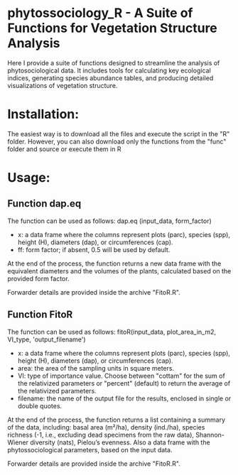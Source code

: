 # phytossociology_R - A Suite of Functions for Vegetation Structure Analysis
Here I provide a suite of functions designed to streamline the analysis of phytosociological data. 
It includes tools for calculating key ecological indices, generating species abundance tables, and producing detailed visualizations of vegetation structure.

# Installation:
The easiest way is to download all the files and execute the script in the "R" folder. 
However, you can also download only the functions from the "func" folder and source or execute them in R

# Usage: 
## Function dap.eq

The function can be used as follows:
dap.eq (input_data, form_factor)

- x: a data frame where the columns represent plots (parc), species (spp), height (H), diameters (dap), or circumferences (cap).
- ff: form factor; if absent, 0.5 will be used by default.
  
At the end of the process, the function returns a new data frame with the equivalent diameters and the volumes of the plants, calculated based on the provided form factor.

Forwarder details are provided inside the archive "FitoR.R".

## Function FitoR
The function can be used as follows:
fitoR(input_data, plot_area_in_m2, VI_type, 'output_filename')

- x: a data frame where the columns represent plots (parc), species (spp), height (H), diameters (dap), or circumferences (cap).
- area: the area of the sampling units in square meters.
- VI: type of importance value. Choose between "cottam" for the sum of the relativized parameters or "percent" (default) to return the average of the relativized parameters.
- filename: the name of the output file for the results, enclosed in single or double quotes.

At the end of the process, the function returns a list containing a summary of the data, including: basal area (m²/ha), density (ind./ha), 
species richness (-1, i.e., excluding dead specimens from the raw data), Shannon-Wiener diversity (nats), Pielou’s evenness. Also a 
data frame with the phytossociological parameters, based on the input data.

Forwarder details are provided inside the archive "FitoR.R".
